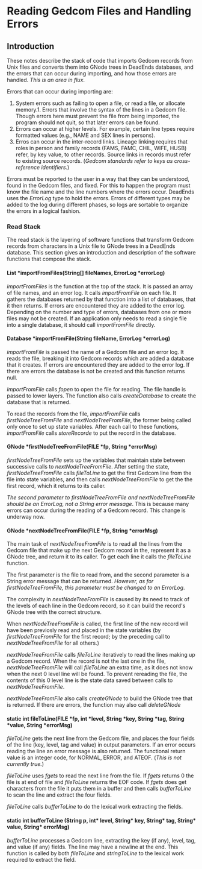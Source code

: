 # Reading Gedcom Files and Handling Errors

## Introduction

These notes describe the stack of code that imports Gedcom records from Unix files and converts them into GNode trees in DeadEnds databases, and the errors that can occur during importing, and how those errors are handled. *This is an area in flux*.

Errors that can occur during importing are:

1. System errors such as failing to open a file, or read a file, or allocate memory.1. Errors that involve the syntax of the lines in a Gedcom file. Though errors here must prevent the file from being imported, the program should not quit, so that later errors can be found.
1. Errors can occur at higher levels. For example, certain line types require formatted values (e.g., NAME and SEX lines in persons).
1. Erros can occur in the inter-record links. Lineage linking requires that roles in person and family records (FAMS, FAMC, CHIL, WIFE, HUSB) refer, by key value, to other records. Source links in records must refer to existing source records. (*Gedcom standards refer to keys as cross-reference identifiers*.)

Errors must be reported to the user in a way that they can be  understood, found in the Gedcom files, and fixed. For this to happen the program must know the file name and the line numbers where the errors occur. DeadEnds uses the *ErrorLog* type to hold the errors. Errors of different types may be added to the log during different phases, so logs are sortable to organize the errors in a logical fashion.


### Read Stack
The read stack is the layering of software functions that transform Gedcom records from characters in a Unix file to GNode trees in a DeadEnds database. This section gives an introduction and description of the software functions that compose the stack.
    
#### List *importFromFiles(String[] fileNames, ErrorLog *errorLog)
*importFromFiles* is the function at the top of the stack. It is passed an array of file names, and an error log. It calls *importFromFile* on each file. It gathers the databases returned by that function into a list of databases, that it then returns. If errors are encountered they are added to the error log. Depending on the number and type of errors, databases from one or more files may not be created. If an application only needs to read a single file into a single database, it should call *importFromFile* directly.

#### Database *importFromFile(String fileName, ErrorLog *errorLog)
*importFromFile* is passed the name of a Gedcom file and an error log. It reads the file, breaking it into Gedcom records which are added a database that it creates. If errors are encountered they are added to the error log. If there are errors the database is not be created and this function returns null.

*importFromFile* calls *fopen* to open the file for reading. The file handle is passed to lower layers. The function also calls *createDatabase* to create the database that is returned.

To read the records from the file, *importFromFile* calls *firstNodeTreeFromFile* and *nextNodeTreeFromFile*, the former being called only once to set up state variables. After each call to these functions, *importFromFile* calls *storeRecorde* to put the record in the database.

#### GNode *firstNodeTreeFromFile(FILE *fp, String *errorMsg)
*firstNodeTreeFromFile* sets up the variables that maintain state between successive calls to *nextNodeTreeFromFile*. After setting the state, *firstNodeTreeFromFile* calls *fileToLine* to get the first Gedcom line from the file into state variables, and then calls *nextNodeTreeFromFile* to get the the first record, which it returns to its caller.

 *The second parameter to firstNodeTreeFromFile and nextNodeTreeFromFile should be an ErrorLog, not a String error message*. This is because many errors can occur during the reading of a Gedcom record. This change is underway now.

#### GNode *nextNodeTreeFromFile(FILE *fp, String *errorMsg)
The main task of *nextNodeTreeFromFile* is to read all the lines from the Gedcom file that make up the next Gedcom record in the, represent it as a GNode tree, and return it to its caller. To get each line it calls the *fileToLine* function.
    
The first parameter is the file to read from, and the second parameter is a String error message that can be returned. *However, as for firstNodeTreeFromFile, this parameter must be changed to an ErrorLog*.

The complexity in *nextNodeTreeFromFile* is caused by its need to track of the levels of each line in the Gedcom record, so it can build the record's GNode tree with the correct structure.

When *nextNodeTreeFromFile* is called, the first line of the new record will have been previosly read and placed in the state variables (by *firstNodeTreeFromFile* for the first record; by the preceding call to *nextNodeTreeFromFile* for all others.)

*nextNodeTreeFromFile* calls *fileToLine* iteratively to read the lines making up a Gedcom record. When the record is not the last one in the file, *nextNodeTreeFromFile* will call *fileToLine* an extra time, as it does not know when the next 0 level line will be found. To prevent rereading the file, the contents of this 0 level line is the state data saved between calls to *nextNodeTreeFromFile*.

*nextNodeTreeFromFile* also calls *createGNode* to build the GNode tree that is returned. If there are errors, the function may also call *deleteGNode*

#### static int fileToLine(FILE *fp, int *level, String *key, String *tag, String *value, String *errorMsg)

*fileToLine* gets the next line from the Gedcom file, and places the four fields of the line (key, level, tag and value) in output parameters. If an error occurs reading the line an error message is also returned. The functional return value is an integer code, for NORMAL, ERROR, and ATEOF. (*This is not currently true.*)

*fileToLine* uses *fgets* to read the next line from the file. If *fgets* returns 0 the file is at end of file and *fileToLine* returns the EOF code. If *fgets* does get characters from the file it puts them in a buffer and then calls *bufferToLine* to scan the line and extract the four fields.

*fileToLine* calls *bufferToLine* to do the lexical work extracting the fields.
    
#### static int bufferToLine (String p, int* level, String* key, String* tag, String* value, String* errorMsg)

*bufferToLine* processes a Gedcom line, extracting the key (if any), level, tag, and value (if any) fields. The line may have a newline at the end. This function is called by both *fileToLine* and *stringToLine* to the lexical work required to extract the field.
